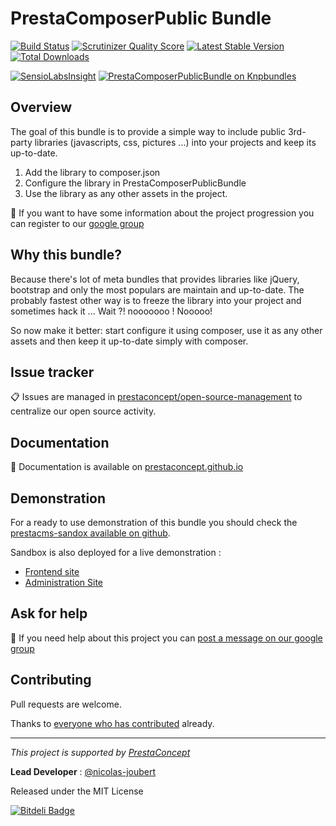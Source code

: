 # PrestaComposerPublic Bundle

[![Build Status](https://travis-ci.org/prestaconcept/PrestaComposerPublicBundle.png)](https://travis-ci.org/prestaconcept/PrestaComposerPublicBundle)
[![Scrutinizer Quality Score](https://scrutinizer-ci.com/g/prestaconcept/PrestaComposerPublicBundle/badges/quality-score.png?s=c9cd4805f46ef250b1310143ad8d955814513268)](https://scrutinizer-ci.com/g/prestaconcept/PrestaComposerPublicBundle/)
[![Latest Stable Version](https://poser.pugx.org/presta/composer-public-bundle/v/stable.png)](https://packagist.org/packages/presta/composer-public-bundle)
[![Total Downloads](https://poser.pugx.org/presta/composer-public-bundle/downloads.png)](https://packagist.org/packages/presta/composer-public-bundle)

[![SensioLabsInsight](https://insight.sensiolabs.com/projects/fc4b4416-def6-428c-b873-5fd1f5a9ad39/big.png)](https://insight.sensiolabs.com/projects/fc4b4416-def6-428c-b873-5fd1f5a9ad39)
[![PrestaComposerPublicBundle on Knpbundles](http://knpbundles.com/prestaconcept/PrestaComposerPublicBundle/badge)](http://knpbundles.com/prestaconcept/PrestaComposerPublicBundle)

## Overview

The goal of this bundle is to provide a simple way to include public 3rd-party
libraries (javascripts, css, pictures ...) into your projects and keep its up-to-date.

1. Add the library to composer.json
2. Configure the library in PrestaComposerPublicBundle
3. Use the library as any other assets in the project.

:speech_balloon: If you want to have some information about the project progression you can register to our [google group][4]

## Why this bundle?

Because there's lot of meta bundles that provides libraries like jQuery, bootstrap
and only the most populars are maintain and up-to-date.
The probably fastest other way is to freeze the library into your project and sometimes hack it ...
Wait ?! nooooooo ! Nooooo!

So now make it better: start configure it using composer, use it as any other assets
and then keep it up-to-date simply with composer.

## Issue tracker ##

:clipboard: Issues are managed in [prestaconcept/open-source-management](https://github.com/prestaconcept/open-source-management) to centralize our open source activity.

## Documentation ##

:book: Documentation is available on [prestaconcept.github.io][5]

## Demonstration ##

For a ready to use demonstration of this bundle you should check the [prestacms-sandox available on github][3].

Sandbox is also deployed for a live demonstration :

-   [Frontend site][6]
-   [Administration Site][7]


## Ask for help ##

:speech_balloon: If you need help about this project you can [post a message on our google group][4]

## Contributing

Pull requests are welcome.


Thanks to
[everyone who has contributed](https://github.com/prestaconcept/PrestaComposerPublicBundle/graphs/contributors) already.

---

*This project is supported by [PrestaConcept](http://www.prestaconcept.net)*

**Lead Developer** : [@nicolas-joubert](https://github.com/nicolas-joubert)

Released under the MIT License


[1]: http://getcomposer.org/doc/05-repositories.md#package-2
[2]: https://packagist.org/
[3]: https://github.com/prestaconcept/prestacms-sandbox
[4]: https://groups.google.com/forum/?hl=fr&fromgroups#!forum/prestacms-devs
[5]: http://prestaconcept.github.io/presta-composer-public/
[6]: http://sandbox.prestacms.com/
[7]: http://sandbox.prestacms.com/admin


[![Bitdeli Badge](https://d2weczhvl823v0.cloudfront.net/prestaconcept/prestacomposerpublicbundle/trend.png)](https://bitdeli.com/free "Bitdeli Badge")

